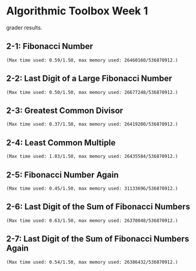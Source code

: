 
# Algorithmic Toolbox Week 1
grader results.

## 2-1: Fibonacci Number
	(Max time used: 0.59/1.50, max memory used: 26460160/536870912.)

	
## 2-2: Last Digit of a Large Fibonacci Number
	(Max time used: 0.50/1.50, max memory used: 26677248/536870912.)

## 2-3: Greatest Common Divisor
	(Max time used: 0.37/1.50, max memory used: 26419200/536870912.)	

## 2-4: Least Common Multiple
	(Max time used: 1.03/1.50, max memory used: 26435584/536870912.)

## 2-5: Fibonacci Number Again
	(Max time used: 0.45/1.50, max memory used: 31133696/536870912.)

## 2-6: Last Digit of the Sum of Fibonacci Numbers
	(Max time used: 0.63/1.50, max memory used: 26370048/536870912.)

## 2-7: Last Digit of the Sum of Fibonacci Numbers Again
	(Max time used: 0.54/1.50, max memory used: 26386432/536870912.)
	